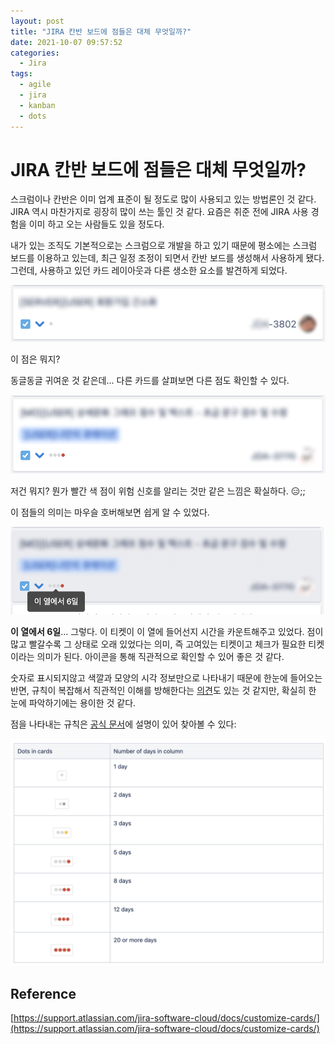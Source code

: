 ```yaml
---
layout: post
title: "JIRA 칸반 보드에 점들은 대체 무엇일까?"
date: 2021-10-07 09:57:52
categories:
  - Jira
tags:
  - agile
  - jira
  - kanban
  - dots
---
```

# JIRA 칸반 보드에 점들은 대체 무엇일까?

스크럼이나 칸반은 이미 업계 표준이 될 정도로 많이 사용되고 있는 방법론인 것 같다. JIRA 역시 마찬가지로 굉장히 많이 쓰는 툴인 것 같다. 요즘은 취준 전에 JIRA 사용 경험을 이미 하고 오는 사람들도 있을 정도다.

내가 있는 조직도 기본적으로는 스크럼으로 개발을 하고 있기 때문에 평소에는 스크럼 보드를 이용하고 있는데, 최근 일정 조정이 되면서 칸반 보드를 생성해서 사용하게 됐다. 그런데, 사용하고 있던 카드 레이아웃과 다른 생소한 요소를 발견하게 되었다.

![img](./assets/posts/2021-10-07-jira-kanban-card-dots/img_kanban_ex1.png)

이 점은 뭐지?

동글동글 귀여운 것 같은데... 다른 카드를 살펴보면 다른 점도 확인할 수 있다.

![img](./assets/posts/2021-10-07-jira-kanban-card-dots/img_kanban_ex2.png)

저건 뭐지? 뭔가 빨간 색 점이 위험 신호를 알리는 것만 같은 느낌은 확실하다. 😑;;

이 점들의 의미는 마우슬 호버해보면 쉽게 알 수 있었다.

![img](./assets/posts/2021-10-07-jira-kanban-card-dots/img_kanban_ex3.png)

**이 열에서 6일**... 그렇다. 이 티켓이 이 열에 들어선지 시간을 카운트해주고 있었다. 점이 많고 빨갈수록 그 상태로 오래 있었다는 의미, 즉 고여있는 티켓이고 체크가 필요한 티켓이라는 의미가 된다. 아이콘을 통해 직관적으로 확인할 수 있어 좋은 것 같다.

숫자로 표시되지않고 색깔과 모양의 시각 정보만으로 나타내기 때문에 한눈에 들어오는 반면, 규칙이 복잡해서 직관적인 이해를 방해한다는 [의견](https://uxdesign.cc/a-deep-dive-into-those-dots-on-jira-kanban-cards-45ed61f22421)도 있는 것 같지만, 확실히 한 눈에 파악하기에는 용이한 것 같다.

점을 나타내는 규칙은 [공식 문서](https://support.atlassian.com/jira-software-cloud/docs/customize-cards/)에 설명이 있어 찾아볼 수 있다:

![img](./assets/posts/2021-10-07-jira-kanban-card-dots/img_card_doc.png)

## Reference

[https://support.atlassian.com/jira-software-cloud/docs/customize-cards/](https://support.atlassian.com/jira-software-cloud/docs/customize-cards/)